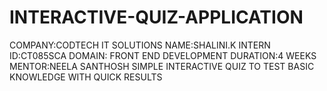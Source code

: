 # INTERACTIVE-QUIZ-APPLICATION
COMPANY:CODTECH IT SOLUTIONS
NAME:SHALINI.K
INTERN ID:CT085SCA
DOMAIN: FRONT END DEVELOPMENT
DURATION:4 WEEKS
MENTOR:NEELA SANTHOSH
SIMPLE INTERACTIVE QUIZ TO TEST BASIC KNOWLEDGE WITH QUICK RESULTS
